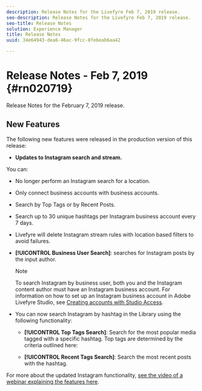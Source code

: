 ```yaml
---
description: Release Notes for the Livefyre Feb 7, 2019 release.
seo-description: Release Notes for the Livefyre Feb 7, 2019 release.
seo-title: Release Notes
solution: Experience Manager
title: Release Notes
uuid: 34e64943-dea6-46ac-9fcc-8febeab6aa42

---
```


# Release Notes - Feb 7, 2019 {#rn020719}

Release Notes for the February 7, 2019 release.

## New Features

The following new features were released in the production version of this release:

* **Updates to Instagram search and stream.** 

You can:

  * No longer perform an Instagram search for a location.
  * Only connect business accounts with business accounts.
  * Search by Top Tags or by Recent Posts.
  * Search up to 30 unique hashtags per Instagram business account every 7 days.

* Livefyre will delete Instagram stream rules with location based filters to avoid failures.
* **[!UICONTROL Business User Search]**: searches for Instagram posts by the input author.

  >[!NOTE]
  >
  >To search Instagram by business user, both you and the Instagram content author must have an Instagram business account. For information on how to set up an Instagram business account in Adobe Livefyre Studio, see [Creating accounts with Studio Access](../c-users-creating-accounts-with-studio-access/t-configure-social-accout-instagram/c-about-instagram-accounts.md#c_about_instagram_accounts).

* You can now search Instagram by hashtag in the Library using the following functionality:

  * **[!UICONTROL Top Tags Search]**: Search for the most popular media tagged with a specific hashtag. Top tags are determined by the criteria outlined here: [](https://developers.facebook.com/docs/instagram-api/reference/hashtag/top-media)
    
  * **[!UICONTROL Recent Tags Search]**: Search the most recent posts with the hashtag.

For more about the updated Instagram functionality, [see the video of a webinar explaining the features here](https://youtu.be/wRkGc3obaOA).
